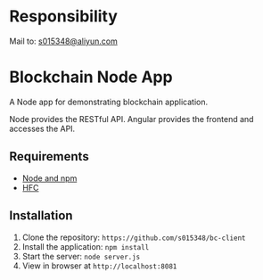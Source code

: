 # Responsibility

Mail to: s015348@aliyun.com

# Blockchain Node App

A Node app for demonstrating blockchain application.

Node provides the RESTful API. Angular provides the frontend and accesses the API.

## Requirements

- [Node and npm](http://nodejs.org)
- [HFC](https://github.com/hyperledger/fabric-sdk-node)

## Installation

1. Clone the repository: `https://github.com/s015348/bc-client`
2. Install the application: `npm install`
3. Start the server: `node server.js`
4. View in browser at `http://localhost:8081`
